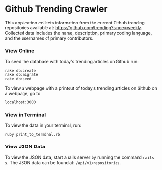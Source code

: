 # Github Trending Crawler

This application collects information from the current Github trending repositories available at: https://github.com/trending?since=weekly. Collected data includes the name, description, primary coding language, and the usernames of primary contributors.

### View Online

To seed the database with today's trending articles on Github run:
```
rake db:create
rake db:migrate
rake db:seed
```

To view a webpage with a printout of today's trending articles on Github on a webpage, go to
```
localhost:3000
```

### View in Terminal

To view the data in your terminal, run:
```
ruby print_to_terminal.rb
```

### View JSON Data

To view the JSON data, start a rails server by running the command `rails s`.
The JSON data can be found at: `/api/v1/repositories`.
